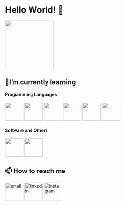 # Hello World! 👋
<img height="160em" src="https://github-readme-stats.vercel.app/api/top-langs/?username=raulrodmo&langs_count=10&bg_color=b0c4de&title_color=ff6347&icon_color=ddb7093&hide_border=true"/>

## 🌱I’m currently learning

#### Programming Languages
<a> <img id="html" src="https://cdn-icons-png.flaticon.com/512/1051/1051277.png" width="60" height="60"/> </a>
<a> <img id="css" src="https://cdn-icons-png.flaticon.com/512/732/732190.png" width="60" height="60"/> </a>
<a> <img id="js" src="https://cdn-icons-png.flaticon.com/512/1199/1199124.png" width="60" height="60"/> </a>
<a> <img id="sql" src="https://cdn-icons-png.flaticon.com/512/2772/2772128.png" width="60" height="60"/> </a>
<a> <img id="java" src="https://cdn-icons-png.flaticon.com/512/226/226777.png" width="60" height="60"/> </a>
<a> <img id="python" src="https://cdn-icons-png.flaticon.com/512/1822/1822899.png" width="60" height="60"/> </a>

#### Software and Others
<a> <img id="git" src="https://cdn.jsdelivr.net/gh/devicons/devicon/icons/git/git-original-wordmark.svg" width="60" height="60"/> </a>
<a> <img id="github" src="https://cdn-icons-png.flaticon.com/512/25/25657.png" width="60" height="60"/> </a>

## 📫 How to reach me

<div  align="letf>
<a href="raulrm_dev@gmail.com"><img id="gmail" src="https://cdn-icons-png.flaticon.com/512/104/104069.png" alt="email" width="60" height="60"/></a>
<a href="https://www.linkedin.com/in/raul-rodrigues-6a66a7235/"><img id="linkedin" src="https://cdn-icons-png.flaticon.com/512/61/61109.png" alt="linkedin" width="60" height="60"/></a>
<a href="https://www.instagram.com/raul_rodmo/"><img id="instagram" src="https://cdn-icons-png.flaticon.com/512/1077/1077042.png" alt="instagram" width="60" height="60"/></a>   
</div>
